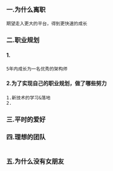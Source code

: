 ### 一.为什么离职
```
期望走入更大的平台，得到更快速的成长
```
### 二.职业规划
#### 1.
```
5年内成长为一名优秀的架构师
```
#### 2.为了实现自己的职业规划，做了哪些努力
```
1.新技术的学习&落地
2.
```

### 三.平时的爱好


### 四.理想的团队
```
```
### 五.为什么没有女朋友
```
```